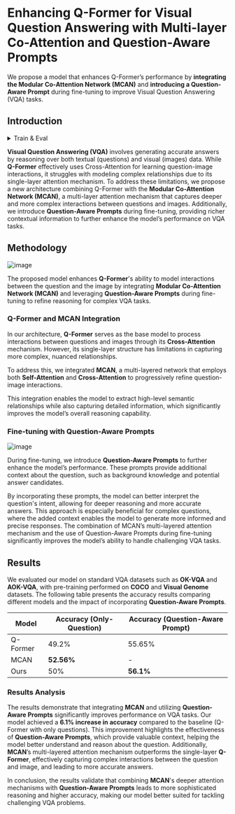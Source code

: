 # Enhancing Q-Former for Visual Question Answering with Multi-layer Co-Attention and Question-Aware Prompts

We propose a model that enhances Q-Former’s performance by **integrating the Modular Co-Attention Network (MCAN)** and **introducing a Question-Aware Prompt** during fine-tuning to improve Visual Question Answering (VQA) tasks.

## Introduction

<details>
  <summary>Train & Eval</summary>
  
  ## Training & Inference
  
  ### Train
  After downloading the training datasets and specifying their path in [dataset configs](daiv/configs/datasets/), we are ready for training!
  
  #### 0. Setting Environments
  ```Shell
  conda create -n fusion python=3.9
  ```
  ```Shell
  git clone 
  ```
  ```Shell
  cd BLIVA
  ```
  ```Shell
  pip install -e .
  ```
  if packaging error occurs, then:
  ```Shell
  pip install setuptools==69.5.1
  ```

  ### Training
  
  #### 1. Pretraining of Dm-Former
  ```Shell
  python train.py --cfg-path train_configs/pretrain_stage1.yaml
  ```
  #### 2. Pretraining of visual assistant branch
  
  ```Shell
  python train.py --cfg-path train_configs/pretrain_stage2.yaml
  ```
  #### 3. Instruction Finetuning 
  ```Shell
  python train.py --cfg-path train_configs/finetune_stage2.yaml
  ```
  ### Evaluation
  
  #### Evaluation of Stage2 
  ```Shell
  python evaluate.py --cfg-path train_configs/pretrain_stage2_eval.yaml
  ```
  
  ```Shell
  python evaluate.py --cfg-path train_configs/finetune_stage2_eval.yaml
  ```
  
  #### Training with MCAN output (prophet) - okvqa
  ```Shell
  python train.py --cfg-path train_configs/finetune_stage2_t5_vqa.yaml
  ```
  ```Shell
  python evaluate.py --cfg-path train_configs/eval_stage2_vqa.yaml
  ```

</details>

**Visual Question Answering (VQA)** involves generating accurate answers by reasoning over both textual (questions) and visual (images) data. While **Q-Former** effectively uses Cross-Attention for learning question-image interactions, it struggles with modeling complex relationships due to its single-layer attention mechanism. 
To address these limitations, we propose a new architecture combining Q-Former with the **Modular Co-Attention Network (MCAN)**, a multi-layer attention mechanism that captures deeper and more complex interactions between questions and images. Additionally, we introduce **Question-Aware Prompts** during fine-tuning, providing richer contextual information to further enhance the model’s performance on VQA tasks.

## Methodology

![image](imgs/model_Architecture_train.png)

The proposed model enhances **Q-Former**'s ability to model interactions between the question and the image by integrating **Modular Co-Attention Network (MCAN)** and leveraging **Question-Aware Prompts** during fine-tuning to refine reasoning for complex VQA tasks.

### Q-Former and MCAN Integration

In our architecture, **Q-Former** serves as the base model to process interactions between questions and images through its **Cross-Attention** mechanism. However, its single-layer structure has limitations in capturing more complex, nuanced relationships.

To address this, we integrated **MCAN**, a multi-layered network that employs both **Self-Attention** and **Cross-Attention** to progressively refine question-image interactions.

This integration enables the model to extract high-level semantic relationships while also capturing detailed information, which significantly improves the model’s overall reasoning capability.

### Fine-tuning with Question-Aware Prompts

![image](imgs/model_finetuning.png)

During fine-tuning, we introduce **Question-Aware Prompts** to further enhance the model’s performance. These prompts provide additional context about the question, such as background knowledge and potential answer candidates. 

By incorporating these prompts, the model can better interpret the question's intent, allowing for deeper reasoning and more accurate answers. This approach is especially beneficial for complex questions, where the added context enables the model to generate more informed and precise responses. The combination of MCAN’s multi-layered attention mechanism and the use of Question-Aware Prompts during fine-tuning significantly improves the model’s ability to handle challenging VQA tasks.

## Results

We evaluated our model on standard VQA datasets such as **OK-VQA** and **AOK-VQA**, with pre-training performed on **COCO** and **Visual Genome** datasets. The following table presents the accuracy results comparing different models and the impact of incorporating **Question-Aware Prompts**.

| Model           | Accuracy (Only-Question) | Accuracy (Question-Aware Prompt) |
|-----------------|--------------------------|----------------------------------|
| Q-Former        | 49.2%                     | 55.65%                          |
| MCAN            | **52.56%**                | -                                |
| Ours            | 50%                       | **56.1%**                           |

### Results Analysis
The results demonstrate that integrating **MCAN** and utilizing **Question-Aware Prompts** significantly improves performance on VQA tasks. Our model achieved a **6.1% increase in accuracy** compared to the baseline (Q-Former with only questions). This improvement highlights the effectiveness of **Question-Aware Prompts**, which provide valuable context, helping the model better understand and reason about the question. Additionally, **MCAN**’s multi-layered attention mechanism outperforms the single-layer **Q-Former**, effectively capturing complex interactions between the question and image, and leading to more accurate answers.

In conclusion, the results validate that combining **MCAN**'s deeper attention mechanisms with **Question-Aware Prompts** leads to more sophisticated reasoning and higher accuracy, making our model better suited for tackling challenging VQA problems.

